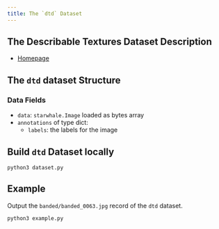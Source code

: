 ```yaml
---
title: The `dtd` Dataset
---
```


## The Describable Textures Dataset Description

- [Homepage](https://www.robots.ox.ac.uk/~vgg/data/dtd/)

## The `dtd` dataset Structure

### Data Fields

- `data`: `starwhale.Image` loaded as bytes array
- `annotations` of type dict:
    - `labels`: the labels for the image

## Build `dtd` Dataset locally

```shell
python3 dataset.py
```

## Example

Output the `banded/banded_0063.jpg` record of the `dtd` dataset.

```shell
python3 example.py
```
